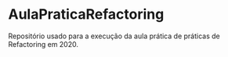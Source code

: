 # AulaPraticaRefactoring
Repositório usado para a execução da aula prática de práticas de Refactoring em 2020.
